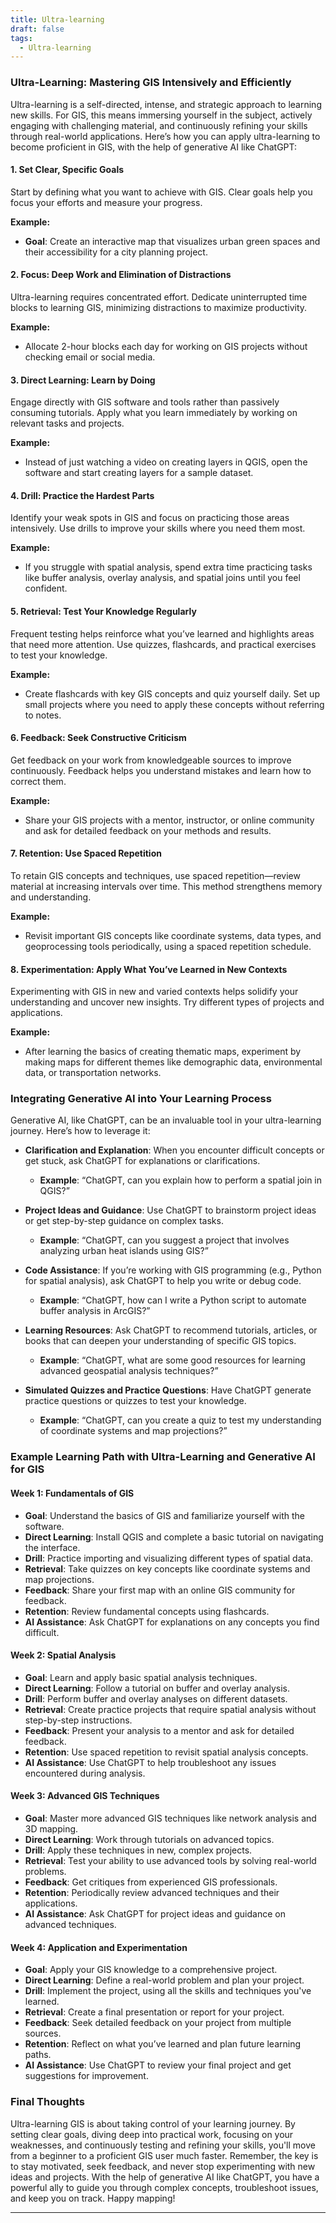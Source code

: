 ```yaml
---
title: Ultra-learning
draft: false
tags:
  - Ultra-learning
---
```


### Ultra-Learning: Mastering GIS Intensively and Efficiently

Ultra-learning is a self-directed, intense, and strategic approach to learning new skills. For GIS, this means immersing yourself in the subject, actively engaging with challenging material, and continuously refining your skills through real-world applications. Here’s how you can apply ultra-learning to become proficient in GIS, with the help of generative AI like ChatGPT:

#### 1. **Set Clear, Specific Goals**

Start by defining what you want to achieve with GIS. Clear goals help you focus your efforts and measure your progress.

**Example:**
- **Goal**: Create an interactive map that visualizes urban green spaces and their accessibility for a city planning project.

#### 2. **Focus: Deep Work and Elimination of Distractions**

Ultra-learning requires concentrated effort. Dedicate uninterrupted time blocks to learning GIS, minimizing distractions to maximize productivity.

**Example:**
- Allocate 2-hour blocks each day for working on GIS projects without checking email or social media.

#### 3. **Direct Learning: Learn by Doing**

Engage directly with GIS software and tools rather than passively consuming tutorials. Apply what you learn immediately by working on relevant tasks and projects.

**Example:**
- Instead of just watching a video on creating layers in QGIS, open the software and start creating layers for a sample dataset.

#### 4. **Drill: Practice the Hardest Parts**

Identify your weak spots in GIS and focus on practicing those areas intensively. Use drills to improve your skills where you need them most.

**Example:**
- If you struggle with spatial analysis, spend extra time practicing tasks like buffer analysis, overlay analysis, and spatial joins until you feel confident.

#### 5. **Retrieval: Test Your Knowledge Regularly**

Frequent testing helps reinforce what you’ve learned and highlights areas that need more attention. Use quizzes, flashcards, and practical exercises to test your knowledge.

**Example:**
- Create flashcards with key GIS concepts and quiz yourself daily. Set up small projects where you need to apply these concepts without referring to notes.

#### 6. **Feedback: Seek Constructive Criticism**

Get feedback on your work from knowledgeable sources to improve continuously. Feedback helps you understand mistakes and learn how to correct them.

**Example:**
- Share your GIS projects with a mentor, instructor, or online community and ask for detailed feedback on your methods and results.

#### 7. **Retention: Use Spaced Repetition**

To retain GIS concepts and techniques, use spaced repetition—review material at increasing intervals over time. This method strengthens memory and understanding.

**Example:**
- Revisit important GIS concepts like coordinate systems, data types, and geoprocessing tools periodically, using a spaced repetition schedule.

#### 8. **Experimentation: Apply What You’ve Learned in New Contexts**

Experimenting with GIS in new and varied contexts helps solidify your understanding and uncover new insights. Try different types of projects and applications.

**Example:**
- After learning the basics of creating thematic maps, experiment by making maps for different themes like demographic data, environmental data, or transportation networks.

### Integrating Generative AI into Your Learning Process

Generative AI, like ChatGPT, can be an invaluable tool in your ultra-learning journey. Here’s how to leverage it:

- **Clarification and Explanation**: When you encounter difficult concepts or get stuck, ask ChatGPT for explanations or clarifications.
  - **Example**: “ChatGPT, can you explain how to perform a spatial join in QGIS?”

- **Project Ideas and Guidance**: Use ChatGPT to brainstorm project ideas or get step-by-step guidance on complex tasks.
  - **Example**: “ChatGPT, can you suggest a project that involves analyzing urban heat islands using GIS?”

- **Code Assistance**: If you’re working with GIS programming (e.g., Python for spatial analysis), ask ChatGPT to help you write or debug code.
  - **Example**: “ChatGPT, how can I write a Python script to automate buffer analysis in ArcGIS?”

- **Learning Resources**: Ask ChatGPT to recommend tutorials, articles, or books that can deepen your understanding of specific GIS topics.
  - **Example**: “ChatGPT, what are some good resources for learning advanced geospatial analysis techniques?”

- **Simulated Quizzes and Practice Questions**: Have ChatGPT generate practice questions or quizzes to test your knowledge.
  - **Example**: “ChatGPT, can you create a quiz to test my understanding of coordinate systems and map projections?”

### Example Learning Path with Ultra-Learning and Generative AI for GIS

#### Week 1: Fundamentals of GIS

- **Goal**: Understand the basics of GIS and familiarize yourself with the software.
- **Direct Learning**: Install QGIS and complete a basic tutorial on navigating the interface.
- **Drill**: Practice importing and visualizing different types of spatial data.
- **Retrieval**: Take quizzes on key concepts like coordinate systems and map projections.
- **Feedback**: Share your first map with an online GIS community for feedback.
- **Retention**: Review fundamental concepts using flashcards.
- **AI Assistance**: Ask ChatGPT for explanations on any concepts you find difficult.

#### Week 2: Spatial Analysis

- **Goal**: Learn and apply basic spatial analysis techniques.
- **Direct Learning**: Follow a tutorial on buffer and overlay analysis.
- **Drill**: Perform buffer and overlay analyses on different datasets.
- **Retrieval**: Create practice projects that require spatial analysis without step-by-step instructions.
- **Feedback**: Present your analysis to a mentor and ask for detailed feedback.
- **Retention**: Use spaced repetition to revisit spatial analysis concepts.
- **AI Assistance**: Use ChatGPT to help troubleshoot any issues encountered during analysis.

#### Week 3: Advanced GIS Techniques

- **Goal**: Master more advanced GIS techniques like network analysis and 3D mapping.
- **Direct Learning**: Work through tutorials on advanced topics.
- **Drill**: Apply these techniques in new, complex projects.
- **Retrieval**: Test your ability to use advanced tools by solving real-world problems.
- **Feedback**: Get critiques from experienced GIS professionals.
- **Retention**: Periodically review advanced techniques and their applications.
- **AI Assistance**: Ask ChatGPT for project ideas and guidance on advanced techniques.

#### Week 4: Application and Experimentation

- **Goal**: Apply your GIS knowledge to a comprehensive project.
- **Direct Learning**: Define a real-world problem and plan your project.
- **Drill**: Implement the project, using all the skills and techniques you've learned.
- **Retrieval**: Create a final presentation or report for your project.
- **Feedback**: Seek detailed feedback on your project from multiple sources.
- **Retention**: Reflect on what you’ve learned and plan future learning paths.
- **AI Assistance**: Use ChatGPT to review your final project and get suggestions for improvement.

### Final Thoughts

Ultra-learning GIS is about taking control of your learning journey. By setting clear goals, diving deep into practical work, focusing on your weaknesses, and continuously testing and refining your skills, you'll move from a beginner to a proficient GIS user much faster. Remember, the key is to stay motivated, seek feedback, and never stop experimenting with new ideas and projects. With the help of generative AI like ChatGPT, you have a powerful ally to guide you through complex concepts, troubleshoot issues, and keep you on track. Happy mapping!

---
